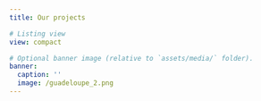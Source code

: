 ```yaml
---
title: Our projects

# Listing view
view: compact

# Optional banner image (relative to `assets/media/` folder).
banner:
  caption: ''
  image: /guadeloupe_2.png
---
```

